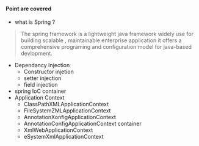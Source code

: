 #### Point are covered
* what is Spring ?
> The spring framework is a lightweight java framework widely use for building scalable , maintainable enterprise application it offers a comprehensive programing and configuration model for java-based devlopment. 
 * Dependancy Injection
   * Constructor injetion
   * setter injection
   * field injection
 * spring IoC container
 * Application Context
   * ClassPathXMLApplicationContext
   * FileSystemZMLApplicationContext
   * AnnotationXonfigApplicationContext
   * AnnotationConfigApplicationContext container 
   * XmlWebApplicationContext
   * eSystemXmlApplicationContext
